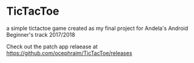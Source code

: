# TicTacToe
a simple tictactoe game created as my final project for Andela's Android Beginner's track 2017/2018

Check out the patch app relaease at https://github.com/ocephraim/TicTacToe/releases
